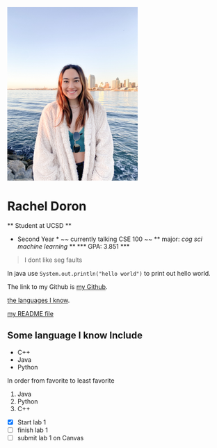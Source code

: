<img src="./IMG_0412.JPG" 
     width="300" 
     height="400" />

# Rachel Doron 
** Student at UCSD ** 
* Second Year *
~~ currently talking CSE 100 ~~ 
** major: _cog sci machine learning_ ** 
*** GPA: 3.851 *** 
> I dont like seg faults 

In java use `System.out.println("hello world")` to print out hello world.  

The link to my Github is [my Github](https://github.com/rdoron/CSE110-lab1).

[the languages I know](#some-language-i-know-include). 

[my README file](README.md) 

## Some language I know Include 
- C++
- Java
- Python 
  

In order from favorite to least favorite 
1. Java 
2. Python 
3. C++ 

- [x] Start lab 1
- [ ] finish lab 1 
- [ ] submit lab 1 on Canvas 
